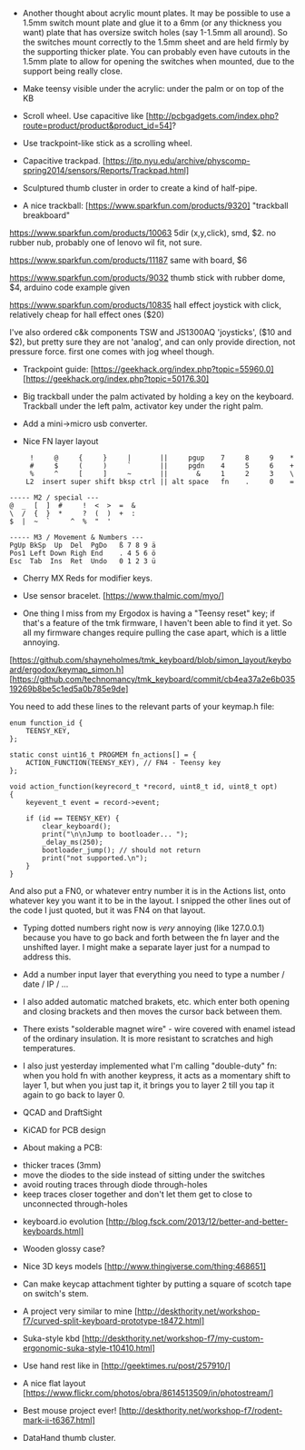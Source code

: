 
- Another thought about acrylic mount plates. It may be possible to use a 1.5mm switch mount plate and glue it to a 6mm (or any thickness you want) plate that has oversize switch holes (say 1-1.5mm all around). So the switches mount correctly to the 1.5mm sheet and are held firmly by the supporting thicker plate. You can probably even have cutouts in the 1.5mm plate to allow for opening the switches when mounted, due to the support being really close.

- Make teensy visible under the acrylic: under the palm or on top of the KB

- Scroll wheel. Use capacitive like [http://pcbgadgets.com/index.php?route=product/product&product_id=54]?

- Use trackpoint-like stick as a scrolling wheel.

- Capacitive trackpad. [https://itp.nyu.edu/archive/physcomp-spring2014/sensors/Reports/Trackpad.html]

- Sculptured thumb cluster in order to create a kind of half-pipe.

- A nice trackball: [https://www.sparkfun.com/products/9320] "trackball breakboard"

https://www.sparkfun.com/products/10063 5dir (x,y,click), smd, $2. no rubber nub, probably one of lenovo wil fit, not sure.

https://www.sparkfun.com/products/11187 same with board, $6

https://www.sparkfun.com/products/9032 thumb stick with rubber dome, $4, arduino code example given

https://www.sparkfun.com/products/10835 hall effect joystick with click, relatively cheap for hall effect ones ($20)

I've also ordered c&k components TSW and JS1300AQ 'joysticks', ($10 and $2), but pretty sure they are not 'analog', and can only provide direction, not pressure force. first one comes with jog wheel though.

- Trackpoint guide: [https://geekhack.org/index.php?topic=55960.0] [https://geekhack.org/index.php?topic=50176.30]

- Big trackball under the palm activated by holding a key on the keyboard. Trackball under the left palm, activator key under the right palm.

- Add a mini->micro usb converter.

- Nice FN layer layout

```
     !     @     {     }     |       ||     pgup    7     8     9    *
     #     $     (     )     `       ||     pgdn    4     5     6    +
     %     ^     [     ]     ~       ||       &     1     2     3    \
    L2  insert super shift bksp ctrl || alt space   fn    .     0    =
```

```
----- M2 / special ---
@  _  [  ]  #     !  <  >  =  &
\  /  {  }  *     ?  (  )  +  :
$  |  ~  `     ^  %  "  '

----- M3 / Movement & Numbers ---
PgUp BkSp  Up  Del  PgDo   ß 7 8 9 ä
Pos1 Left Down Righ End    . 4 5 6 ö
Esc  Tab  Ins  Ret  Undo   0 1 2 3 ü
```

- Cherry MX Reds for modifier keys.

- Use sensor bracelet. [https://www.thalmic.com/myo/]

- One thing I miss from my Ergodox is having a "Teensy reset" key; if that's a feature of the tmk firmware, I haven't been able to find it yet. So all my firmware changes require pulling the case apart, which is a little annoying.

[https://github.com/shayneholmes/tmk_keyboard/blob/simon_layout/keyboard/ergodox/keymap_simon.h]
[https://github.com/technomancy/tmk_keyboard/commit/cb4ea37a2e6b03519269b8be5c1ed5a0b785e9de]

You need to add these lines to the relevant parts of your keymap.h file:

```
enum function_id {
    TEENSY_KEY,
};

static const uint16_t PROGMEM fn_actions[] = {
    ACTION_FUNCTION(TEENSY_KEY), // FN4 - Teensy key
};

void action_function(keyrecord_t *record, uint8_t id, uint8_t opt)
{
    keyevent_t event = record->event;

    if (id == TEENSY_KEY) {
        clear_keyboard();
        print("\n\nJump to bootloader... ");
        _delay_ms(250);
        bootloader_jump(); // should not return
        print("not supported.\n");
    }
}
```

And also put a FN0, or whatever entry number it is in the Actions list, onto whatever key you want it to be in the layout. I snipped the other lines out of the code I just quoted, but it was FN4 on that layout.

- Typing dotted numbers right now is *very* annoying (like 127.0.0.1) because you have to go back and forth between the fn layer and the unshifted layer. I might make a separate layer just for a numpad to address this.

- Add a number input layer that everything you need to type a number / date / IP / ...

- I also added automatic matched brakets, etc. which enter both opening and closing brackets and then moves the cursor back between them.

- There exists "solderable magnet wire" - wire covered with enamel istead of the ordinary insulation. It is more resistant to scratches and high temperatures.

- I also just yesterday implemented what I'm calling "double-duty" fn: when you hold fn with another keypress, it acts as a momentary shift to layer 1, but when you just tap it, it brings you to layer 2 till you tap it again to go back to layer 0.

- QCAD and DraftSight

- KiCAD for PCB design

- About making a PCB:

* thicker traces (3mm)
* move the diodes to the side instead of sitting under the switches
* avoid routing traces through diode through-holes
* keep traces closer together and don't let them get to close to unconnected through-holes

- keyboard.io evolution [http://blog.fsck.com/2013/12/better-and-better-keyboards.html]

- Wooden glossy case?

- Nice 3D keys models [http://www.thingiverse.com/thing:468651]

- Can make keycap attachment tighter by putting a square of scotch tape on switch's stem.

- A project very similar to mine [http://deskthority.net/workshop-f7/curved-split-keyboard-prototype-t8472.html]

- Suka-style kbd [http://deskthority.net/workshop-f7/my-custom-ergonomic-suka-style-t10410.html]

- Use hand rest like in [http://geektimes.ru/post/257910/]

- A nice flat layout [https://www.flickr.com/photos/obra/8614513509/in/photostream/]

- Best mouse project ever! [http://deskthority.net/workshop-f7/rodent-mark-ii-t6367.html]

- DataHand thumb cluster.
